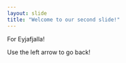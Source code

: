 ```yaml
---
layout: slide
title: "Welcome to our second slide!"
---
```

For Eyjafjalla!

Use the left arrow to go back!
